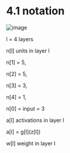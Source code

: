 # 4.1 notation
![image](https://user-images.githubusercontent.com/71109255/121980669-ef778580-cdbe-11eb-8564-0fcd402cdbfe.png)

l = 4              layers

n[l]               units in layer l

n[1] = 5, 

n[2] = 5, 

n[3] = 3, 

n[4] = 1, 

n[0] = input = 3

a[l] activations in layer l

a[l] = g[l]\(z[l])

w[l] weight in layer l

#
